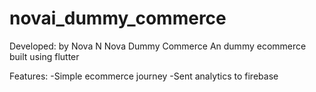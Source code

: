 # novai_dummy_commerce
Developed: by Nova N
Nova Dummy Commerce
An dummy ecommerce built using flutter

Features:
-Simple ecommerce journey
-Sent analytics to firebase

 
